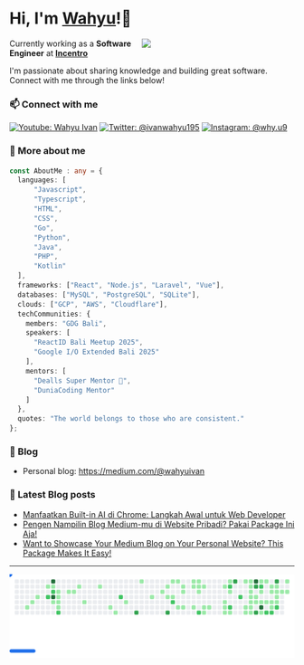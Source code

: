 <h1> Hi, I'm <b><a href="https://wahyuivan.dev">Wahyu</a></b>!👋</h1>

<img align='right' src="https://media.giphy.com/media/iIqmM5tTjmpOB9mpbn/giphy.gif" width="270">

<p>Currently working as a <strong>Software Engineer</strong> at <b><a href="https://incentro.com">Incentro</a></b></p>

<p>I'm passionate about sharing knowledge and building great software. Connect with me through the links below!</p>

### 📫 Connect with me
[![Youtube: Wahyu Ivan](https://img.shields.io/youtube/channel/subscribers/UCxc8dgcM1mBNnv9OIpuyL7w?label=Youtube%3A%20Wahyu%20Ivan)](https://www.youtube.com/@wahyuivan9)
[![Twitter: @ivanwahyu195](https://img.shields.io/twitter/follow/ivanwahyu195?style=social)](https://twitter.com/ivanwahyu195)
[![Instagram: @why.u9](https://img.shields.io/badge/Instagram-%40why.u9-E4405F?style=flat&logo=instagram&logoColor=white)](https://www.instagram.com/why.u9)

### 🚀 More about me 
```typescript
const AboutMe : any = {
  languages: [
      "Javascript",
      "Typescript",
      "HTML",
      "CSS",
      "Go",
      "Python",
      "Java",
      "PHP",
      "Kotlin"
  ],
  frameworks: ["React", "Node.js", "Laravel", "Vue"],
  databases: ["MySQL", "PostgreSQL", "SQLite"],
  clouds: ["GCP", "AWS", "Cloudflare"],
  techCommunities: {
    members: "GDG Bali",
    speakers: [
      "ReactID Bali Meetup 2025",
      "Google I/O Extended Bali 2025"
    ],
    mentors: [
      "Dealls Super Mentor 🌟",
      "DuniaCoding Mentor"
    ]
  },
  quotes: "The world belongs to those who are consistent."
};
```
### 📝 Blog
- Personal blog: https://medium.com/@wahyuivan

### 📔 Latest Blog posts
- [Manfaatkan Built-in AI di Chrome: Langkah Awal untuk Web Developer](https://wahyuivan.medium.com/manfaatkan-built-in-ai-di-chrome-langkah-awal-untuk-web-developer-3c067a655230)
- [Pengen Nampilin Blog Medium-mu di Website Pribadi? Pakai Package Ini Aja!](https://wahyuivan.medium.com/pengen-nampilin-blog-medium-mu-di-website-pribadi-pakai-package-ini-aja-eb2bcd0c9926)
- [Want to Showcase Your Medium Blog on Your Personal Website? This Package Makes It Easy!](https://wahyuivan.medium.com/want-to-showcase-your-medium-blog-on-your-personal-website-this-package-makes-it-easy-9789a03ab79c)
---
<picture>
  <source
    media="(prefers-color-scheme: dark)"
    srcset="images/breakout-dark.svg"
  />
  <source
    media="(prefers-color-scheme: light)"
    srcset="images/breakout-light.svg"
  />
  <img alt="Breakout Game" src="images/breakout-light.svg" />
</picture>
